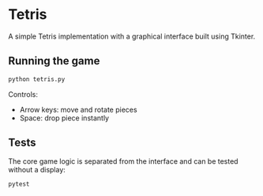 # Tetris

A simple Tetris implementation with a graphical interface built using Tkinter.

## Running the game

```bash
python tetris.py
```

Controls:
- Arrow keys: move and rotate pieces
- Space: drop piece instantly

## Tests

The core game logic is separated from the interface and can be tested without a display:

```bash
pytest
```
